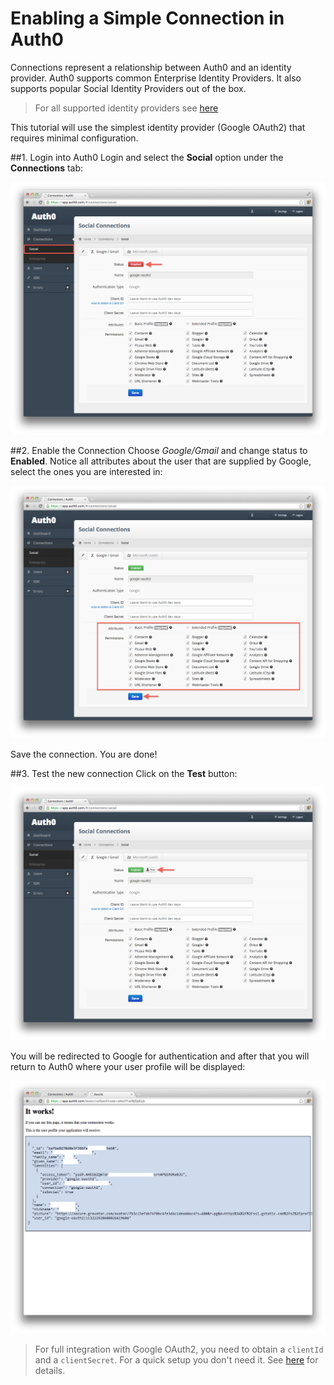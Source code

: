 # Enabling a Simple Connection in Auth0

Connections represent a relationship between Auth0 and an identity provider. Auth0 supports common Enterprise Identity Providers. It also supports popular Social Identity Providers out of the box.

> For all supported identity providers see [here](identityproviders)

This tutorial will use the simplest identity provider (Google OAuth2) that requires minimal configuration.

##1. Login into Auth0
Login and select the __Social__ option under the __Connections__ tab:

![](../media/articles/connection-add.png)

##2. Enable the Connection
Choose _Google/Gmail_ and change status to __Enabled__. Notice all attributes about the user that are supplied by Google, select the ones you are interested in:

![](../media/articles/connection-add-idp-attributes.png)

Save the connection. You are done!

##3. Test the new connection
Click on the __Test__ button:

![](../media/articles/connection-add-idp-test.png)

You will be redirected to Google for authentication and after that you will return to Auth0 where your user profile will be displayed:

![](../media/articles/connection-add-idp-test-r.png)

> For full integration with Google OAuth2, you need to obtain a `clientId` and a `clientSecret`. For a quick setup you don't need it. See [here](goog-clientid) for details.
